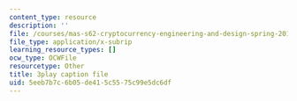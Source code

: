 ```yaml
---
content_type: resource
description: ''
file: /courses/mas-s62-cryptocurrency-engineering-and-design-spring-2018/5eeb7b7c6b05de415c5575c99e5dc6df_U2yAcsj7P_E.srt
file_type: application/x-subrip
learning_resource_types: []
ocw_type: OCWFile
resourcetype: Other
title: 3play caption file
uid: 5eeb7b7c-6b05-de41-5c55-75c99e5dc6df
---
```

